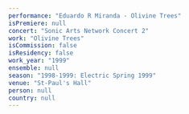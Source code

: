 ```yaml
---
performance: "Eduardo R Miranda - Olivine Trees"
isPremiere: null
concert: "Sonic Arts Network Concert 2"
work: "Olivine Trees"
isCommission: false
isResidency: false
work_year: "1999"
ensemble: null
season: "1998-1999: Electric Spring 1999"
venue: "St-Paul's Hall"
person: null
country: null
---
```


